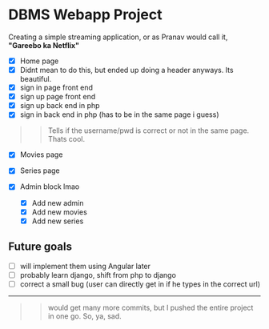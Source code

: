 # DBMS Webapp Project

Creating a simple streaming application, or as Pranav would call it, **"Gareebo ka Netflix"**

* [x] Home page
* [x] Didnt mean to do this, but ended up doing a header anyways. Its beautiful.
* [x] sign in page front end
* [x] sign up page front end
* [x] sign up back end in php
* [x] sign in back end in php (has to be in the same page i guess)
>> Tells if the username/pwd is correct or not in the same page. Thats cool.

* [x] Movies page
* [x] Series page

* [x] Admin block lmao
    * [x] Add new admin
    * [x] Add new movies
    * [x] Add new series

## Future goals

* [ ] will implement them using Angular later
* [ ] probably learn django, shift from php to django
* [ ] correct a small bug (user can directly get in if he types in the correct url)

----

>> would get many more commits, but I pushed the entire project in one go. So, ya, sad.
